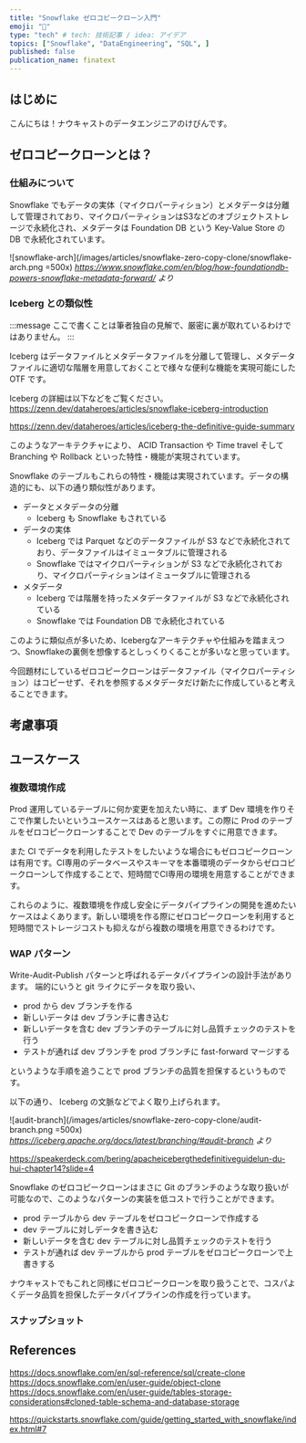 ```yaml
---
title: "Snowflake ゼロコピークローン入門"
emoji: "🐏"
type: "tech" # tech: 技術記事 / idea: アイデア
topics: ["Snowflake", "DataEngineering", "SQL", ]
published: false
publication_name: finatext
---
```



## はじめに

こんにちは！ナウキャストのデータエンジニアのけびんです。


## ゼロコピークローンとは？


### 仕組みについて

Snowflake でもデータの実体（マイクロパーティション）とメタデータは分離して管理されており、マイクロパーティションはS3などのオブジェクトストレージで永続化され、メタデータは Foundation DB という Key-Value Store の DB で永続化されています。

![snowflake-arch](/images/articles/snowflake-zero-copy-clone/snowflake-arch.png =500x)
*https://www.snowflake.com/en/blog/how-foundationdb-powers-snowflake-metadata-forward/ より*



### Iceberg との類似性

:::message
ここで書くことは筆者独自の見解で、厳密に裏が取れているわけではありません。
:::

Iceberg はデータファイルとメタデータファイルを分離して管理し、メタデータファイルに適切な階層を用意しておくことで様々な便利な機能を実現可能にした OTF です。



Iceberg の詳細は以下などをご覧ください。
https://zenn.dev/dataheroes/articles/snowflake-iceberg-introduction

https://zenn.dev/dataheroes/articles/iceberg-the-definitive-guide-summary

このようなアーキテクチャにより、 ACID Transaction や Time travel そして Branching や Rollback といった特性・機能が実現されています。

Snowflake のテーブルもこれらの特性・機能は実現されています。データの構造的にも、以下の通り類似性があります。

* データとメタデータの分離
  * Iceberg も Snowflake もされている
* データの実体
  * Iceberg では Parquet などのデータファイルが S3 などで永続化されており、データファイルはイミュータブルに管理される
  * Snowflake ではマイクロパーティションが S3 などで永続化されており、マイクロパーティションはイミュータブルに管理される
* メタデータ
  * Iceberg では階層を持ったメタデータファイルが S3 などで永続化されている
  * Snowflake では Foundation DB で永続化されている


このように類似点が多いため、Icebergなアーキテクチャや仕組みを踏まえつつ、Snowflakeの裏側を想像するとしっくりくることが多いなと思っています。

今回題材にしているゼロコピークローンはデータファイル（マイクロパーティション）はコピーせず、それを参照するメタデータだけ新たに作成していると考えることできます。




## 考慮事項



## ユースケース


### 複数環境作成

Prod 運用しているテーブルに何か変更を加えたい時に、まず Dev 環境を作りそこで作業したいというユースケースはあると思います。この際に Prod のテーブルをゼロコピークローンすることで Dev のテーブルをすぐに用意できます。

また CI でデータを利用したテストをしたいような場合にもゼロコピークローンは有用です。CI専用のデータベースやスキーマを本番環境のデータからゼロコピークローンして作成することで、短時間でCI専用の環境を用意することができます。

これらのように、複数環境を作成し安全にデータパイプラインの開発を進めたいケースはよくあります。新しい環境を作る際にゼロコピークローンを利用すると短時間でストレージコストも抑えながら複数の環境を用意できるわけです。


### WAP パターン

Write-Audit-Publish パターンと呼ばれるデータパイプラインの設計手法があります。
端的にいうと git ライクにデータを取り扱い、

* prod から dev ブランチを作る
* 新しいデータは dev ブランチに書き込む
* 新しいデータを含む dev ブランチのテーブルに対し品質チェックのテストを行う
* テストが通れば dev ブランチを prod ブランチに fast-forward マージする

というような手順を追うことで prod ブランチの品質を担保するというものです。

以下の通り、 Iceberg の文脈などでよく取り上げられます。

![audit-branch](/images/articles/snowflake-zero-copy-clone/audit-branch.png =500x)
*https://iceberg.apache.org/docs/latest/branching/#audit-branch より*

https://speakerdeck.com/bering/apacheicebergthedefinitiveguidelun-du-hui-chapter14?slide=4


Snowflake のゼロコピークローンはまさに Git のブランチのような取り扱いが可能なので、このようなパターンの実装を低コストで行うことができます。

* prod テーブルから dev テーブルをゼロコピークローンで作成する
* dev テーブルに対しデータを書き込む
* 新しいデータを含む dev テーブルに対し品質チェックのテストを行う
* テストが通れば dev テーブルから prod テーブルをゼロコピークローンで上書きする

ナウキャストでもこれと同様にゼロコピークローンを取り扱うことで、コスパよくデータ品質を担保したデータパイプラインの作成を行っています。


### スナップショット






## References


https://docs.snowflake.com/en/sql-reference/sql/create-clone
https://docs.snowflake.com/en/user-guide/object-clone
https://docs.snowflake.com/en/user-guide/tables-storage-considerations#cloned-table-schema-and-database-storage

https://quickstarts.snowflake.com/guide/getting_started_with_snowflake/index.html#7
